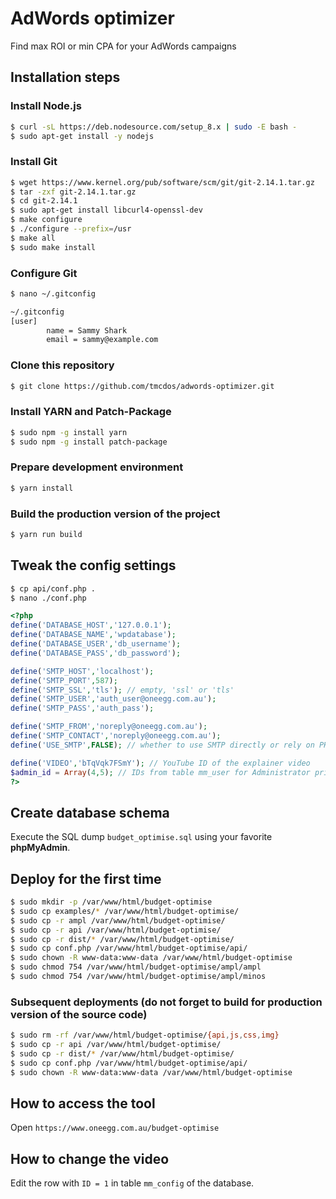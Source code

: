 # AdWords optimizer
Find max ROI or min CPA for your AdWords campaigns

## Installation steps

### Install Node.js

```bash
$ curl -sL https://deb.nodesource.com/setup_8.x | sudo -E bash -
$ sudo apt-get install -y nodejs
```

### Install Git

```bash
$ wget https://www.kernel.org/pub/software/scm/git/git-2.14.1.tar.gz
$ tar -zxf git-2.14.1.tar.gz
$ cd git-2.14.1
$ sudo apt-get install libcurl4-openssl-dev
$ make configure
$ ./configure --prefix=/usr
$ make all
$ sudo make install
```

### Configure Git

```bash
$ nano ~/.gitconfig

~/.gitconfig
[user]
        name = Sammy Shark
        email = sammy@example.com
```

### Clone this repository

```bash
$ git clone https://github.com/tmcdos/adwords-optimizer.git
```

### Install YARN and Patch-Package

```bash
$ sudo npm -g install yarn
$ sudo npm -g install patch-package
```

### Prepare development environment

```bash
$ yarn install
```

### Build the production version of the project

```bash
$ yarn run build
```

## Tweak the config settings

```bash
$ cp api/conf.php .
$ nano ./conf.php
```
```php
<?php
define('DATABASE_HOST','127.0.0.1');
define('DATABASE_NAME','wpdatabase');
define('DATABASE_USER','db_username');
define('DATABASE_PASS','db_password');

define('SMTP_HOST','localhost');
define('SMTP_PORT',587);
define('SMTP_SSL','tls'); // empty, 'ssl' or 'tls'
define('SMTP_USER','auth_user@oneegg.com.au');
define('SMTP_PASS','auth_pass');

define('SMTP_FROM','noreply@oneegg.com.au');
define('SMTP_CONTACT','noreply@oneegg.com.au');
define('USE_SMTP',FALSE); // whether to use SMTP directly or rely on PHP's mail()

define('VIDEO','bTqVqk7FSmY'); // YouTube ID of the explainer video
$admin_id = Array(4,5); // IDs from table mm_user for Administrator privileges
?>
```

## Create database schema

Execute the SQL dump `budget_optimise.sql` using your favorite **phpMyAdmin**.

## Deploy for the first time

```bash
$ sudo mkdir -p /var/www/html/budget-optimise
$ sudo cp examples/* /var/www/html/budget-optimise/
$ sudo cp -r ampl /var/www/html/budget-optimise/
$ sudo cp -r api /var/www/html/budget-optimise/
$ sudo cp -r dist/* /var/www/html/budget-optimise/
$ sudo cp conf.php /var/www/html/budget-optimise/api/
$ sudo chown -R www-data:www-data /var/www/html/budget-optimise
$ sudo chmod 754 /var/www/html/budget-optimise/ampl/ampl
$ sudo chmod 754 /var/www/html/budget-optimise/ampl/minos
```

### Subsequent deployments (do not forget to build for production version of the source code)

```bash
$ sudo rm -rf /var/www/html/budget-optimise/{api,js,css,img}
$ sudo cp -r api /var/www/html/budget-optimise/
$ sudo cp -r dist/* /var/www/html/budget-optimise/
$ sudo cp conf.php /var/www/html/budget-optimise/api/
$ sudo chown -R www-data:www-data /var/www/html/budget-optimise
```

## How to access the tool

Open `https://www.oneegg.com.au/budget-optimise`

## How to change the video

Edit the row with `ID = 1` in table `mm_config` of the database.
